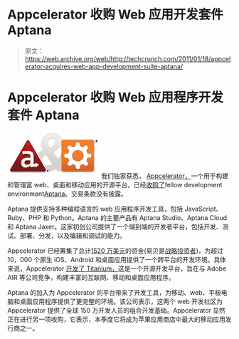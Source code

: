 # Appcelerator 收购 Web 应用开发套件 Aptana 

> 原文：<https://web.archive.org/web/http://techcrunch.com/2011/01/18/appcelerator-acquires-web-app-development-suite-aptana/>

# Appcelerator 收购 Web 应用程序开发套件 Aptana

![](img/ed55320e2db5eb2de3a9e2145cb82e09.png)我们独家获悉， [Appcelerator，](https://web.archive.org/web/20230202231356/http://www.appcelerator.com/)一个用于构建和管理富 web、桌面和移动应用的开源平台，已经[收购了](https://web.archive.org/web/20230202231356/http://www.businesswire.com/news/home/20110118006793/en/Appcelerator-Acquires-Aptana-Unleash-Massive-Cloud-Connected-Mobile)fellow development environment[Aptana](https://web.archive.org/web/20230202231356/http://aptana.com/)。交易条款没有披露。

Aptana 提供支持多种编程语言的 web 应用程序开发工具，包括 JavaScript、Ruby、PHP 和 Python。Aptana 的主要产品有 Aptana Studio、Aptana Cloud 和 Aptana Jaxer。这家初创公司提供了一个端到端的开发者平台，包括开发、测试、部署、分发，以及编辑和调试的能力。

Appcelerator 已经筹集了总计[1520 万美元](https://web.archive.org/web/20230202231356/http://www.crunchbase.com/company/appcelerator)的资金(易贝是[战略投资者](https://web.archive.org/web/20230202231356/http://moconews.net/article/419-ebay-invests-in-appcelerator-as-part-of-9-million-round/))，为超过 10，000 个原生 iOS、Android 和桌面应用提供了一个跨平台的开发环境。具体来说，Appcelerator [开发了 Titanium，](https://web.archive.org/web/20230202231356/https://techcrunch.com/2009/02/25/appcelerator-releases-new-preview-of-open-source-developer-platform-titanium-adds-bells-and-whistles/)这是一个开源开发平台，旨在与 Adobe AIR 等公司竞争，构建丰富的互联网、移动和桌面应用程序。

Aptana 的加入为 Appcelerator 的平台带来了开发工具，为移动、web、平板电脑和桌面应用程序提供了更完整的环境。该公司表示，这两个 web 开发社区为 Appcelerator 提供了全球 150 万开发人员的组合开发基础。Appcelerator 显然正在进行另一项收购，它表示，本季度它将成为苹果应用商店中最大的移动应用发行商之一。